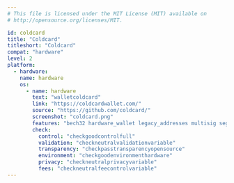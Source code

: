 ```yaml
---
# This file is licensed under the MIT License (MIT) available on
# http://opensource.org/licenses/MIT.

id: coldcard
title: "Coldcard"
titleshort: "Coldcard"
compat: "hardware"
level: 2
platform:
  - hardware:
    name: hardware
    os:
      - name: hardware
        text: "walletcoldcard"
        link: "https://coldcardwallet.com/"
        source: "https://github.com/coldcard/"
        screenshot: "coldcard.png"
        features: "bech32 hardware_wallet legacy_addresses multisig segwit"
        check:
          control: "checkgoodcontrolfull"
          validation: "checkneutralvalidationvariable"
          transparency: "checkpasstransparencyopensource"
          environment: "checkgoodenvironmenthardware"
          privacy: "checkneutralprivacyvariable"
          fees: "checkneutralfeecontrolvariable"
---
```

